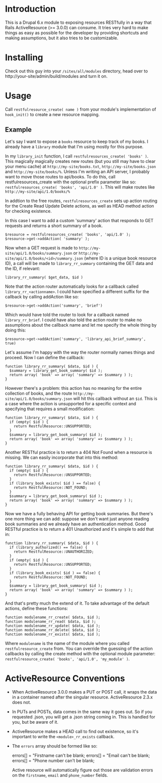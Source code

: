 Introduction
============

This is a Drupal 6.x module to exposing resources RESTfully in a way that
Rails ActiveResource (>= 3.0.0) can consume. It tries very hard to make things
as easy as possible for the developer by providing shortcuts and making
assumptions, but it also tries to be customizable.


Installing
==========

Check out this guy into your `/sites/all/modules` directory, head over to
http://your-site/admin/build/modules and turn it on.


Usage
=====

Call `restfulresource_create( name )` from your module's implementation of
`hook_init()` to create a new resource mapping.


Example
-------

Let's say I want to expose a `books` resource to keep track of my books. I
already have a `library` module that I'm using mostly for this purpose.

In my `library_init` function, I call `restfulresources_create( 'books'
)`. This magically magically creates new routes (but you still may have to
clear your menu cache) at `http://my-site/books.txt`,
`http://my-site/books.json` and `http://my-site/books/%`. Unless I'm writing
an API server, I probably want to move those routes to api/books. To do this,
call restfulresources_create with the optional prefix parameter like so:
`restfulresources_create( 'books', 'api/1.0' )`. This will make routes like
`http://my-site/api/1.0/books/%`

In addtion to the free routes, `restfulresources_create` sets up action
routing for the Create Read Update Delete actions, as well as HEAD method
action for checking existence.

In this case I want to add a custom 'summary' action that responds to GET
requests and returns a short summary of a book.

    $resource = restfulresources_create( 'books', 'api/1.0' );
    $resource->get->addAction( 'summary' );

Now when a GET request is made to `http://my-site/api/1.0/books/summary.json`
or `http://my-site/api/1.0/books/<id>/summary.json` (where ID is a unique book
resource ID), a call will be made to `library_rr_summary` containing the GET
data and the ID, if relevant:
    
    library_rr_summary( $get_data, $id )
    
Note that the action router automatically looks for a callback called
`library_rr_<actionname>`. I could have specified a different suffix for the
callback by calling addAction like so:
    
    $resource->get->addAction('summary', 'brief')

Which would have told the router to look for a callback named
`library_rr_brief`. I could have also told the action router to make no
assumptions about the callback name and let me specify the whole thing by
doing this:

    $resource->get->addAction('summary', 'library_api_brief_summary', true)

Let's assume I'm happy with the way the router normally names things and
proceed. Now I can define the callback:
    
    function library_rr_summary( $data, $id ) {
      $summary = library_get_book_summary( $id );
      return array( 'book' => array( 'summary' => $summary ) );
    }

However there's a problem: this action has no meaning for the entire
collection of books, and the route `http://my-site/api/1.0/books/summary.json`
will hit this callback without an `$id`. This is a case where the action is
unsupported for a specific context and specifying that requires a small modification:

    function library_rr_summary( $data, $id ) {
      if (empty( $id ) {
        return RestfulResource::UNSUPPORTED;
      }
      $summary = library_get_book_summary( $id );
      return array( 'book' => array( 'summary' => $summary ) );
    }

Another RESTful practice is to return a 404 Not Found when a resource is
missing. We can easily incorporate that into this method:

    function library_rr_summary( $data, $id ) {
      if (empty( $id ) {
        return RestfulResource::UNSUPPORTED;
      }
      if (library_book_exists( $id ) == false) {
        return RestfulResource::NOT_FOUND;
      }  
      $summary = library_get_book_summary( $id );
      return array( 'book' => array( 'summary' => $summary ) );
    }

Now we have a fully behaving API for getting book summaries. But there's
one more thing we can add: suppose we don't want just anyone reading book
summaries and we already have an authentication method. Good RESTful practice
is to return a 401 Unauthorized and it's simple to add that in:

    function library_rr_summary( $data, $id ) {
      if (library_authorized() == false) {
        return RestfulResource::UNAUTHORIZED;
      }  
      if (empty( $id ) {
        return RestfulResource::UNSUPPORTED;
      }
      if (library_book_exists( $id ) == false) {
        return RestfulResource::NOT_FOUND;
      }  
      $summary = library_get_book_summary( $id );
      return array( 'book' => array( 'summary' => $summary ) );
    }

And that's pretty much the extend of it. To take advantage of the default
actions, define these functions:

    function modulename_rr_create( $data, $id );
    function modulename_rr_read( $data, $id );
    function modulename_rr_update( $data, $id );
    function modulename_rr_delete( $data, $id );
    function modulename_rr_exists( $data, $id );

Where `modulename` is the name of the module where you called
`restfulresource_create` from. You can override the guessing of the action
callbacks by calling the create method with the optional module parameter:
`restfulresource_create( 'books', 'api/1.0', 'my_module' )`.

ActiveResource Conventions
==========================
* When ActiveResource 3.0.0 makes a PUT or POST call, it wraps the data in a
  container named after the singular resource. ActiveResource 2.3.x does not.

* In PUTs and POSTs, data comes in the same way it goes out. So if you
  requested .json, you will get a .json string coming in. This is handled for
  you, but be aware of it.

* ActiveResource makes a HEAD call to find out existence, so it's important to
  write the `<module>_rr_exists` callback.

* The `errors` array should be formed like so:
    
    errors[] = "Firstname can't be blank;
    errors[] = "Email can't be blank;
    errors[] = "Phone number can't be blank;
  
  Active resource will automatically figure out those are validation errors on
  the `firstname`, `email` and `phone_number` fields.
  
  